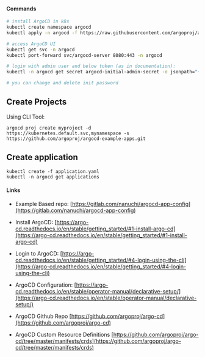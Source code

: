 #### Commands

```bash
# install ArgoCD in k8s
kubectl create namespace argocd
kubectl apply -n argocd -f https://raw.githubusercontent.com/argoproj/argo-cd/stable/manifests/install.yaml

# access ArgoCD UI
kubectl get svc -n argocd
kubectl port-forward svc/argocd-server 8080:443 -n argocd

# login with admin user and below token (as in documentation):
kubectl -n argocd get secret argocd-initial-admin-secret -o jsonpath="{.data.password}" | base64 --decode && echo

# you can change and delete init password

```

## Create Projects

Using CLI Tool:

```
argocd proj create myproject -d https://kubernetes.default.svc,mynamespace -s https://github.com/argoproj/argocd-example-apps.git
```

## Create application

```
kubectl create -f application.yaml
kubectl -n argocd get applications
```

#### Links

* Example Based repo: [https://gitlab.com/nanuchi/argocd-app-config](https://gitlab.com/nanuchi/argocd-app-config)

* Install ArgoCD: [https://argo-cd.readthedocs.io/en/stable/getting_started/#1-install-argo-cd](https://argo-cd.readthedocs.io/en/stable/getting_started/#1-install-argo-cd)

* Login to ArgoCD: [https://argo-cd.readthedocs.io/en/stable/getting_started/#4-login-using-the-cli](https://argo-cd.readthedocs.io/en/stable/getting_started/#4-login-using-the-cli)

* ArgoCD Configuration: [https://argo-cd.readthedocs.io/en/stable/operator-manual/declarative-setup/](https://argo-cd.readthedocs.io/en/stable/operator-manual/declarative-setup/)

* ArgoCD Github Repo [https://github.com/argoproj/argo-cd](https://github.com/argoproj/argo-cd)

* ArgoCD Custom Resource Definitions [https://github.com/argoproj/argo-cd/tree/master/manifests/crds](https://github.com/argoproj/argo-cd/tree/master/manifests/crds)